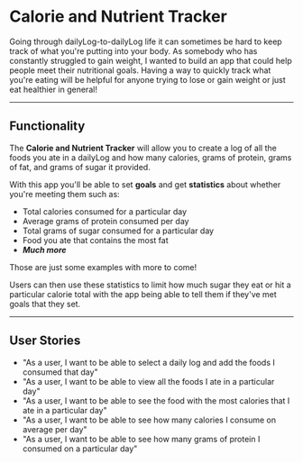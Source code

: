# Calorie and Nutrient Tracker

Going through dailyLog-to-dailyLog life it can sometimes be hard to keep track of what you're putting into your body.
As somebody who has constantly struggled to gain weight, I wanted to build an app that could help people meet their
nutritional goals. Having a way to quickly track what you're eating will be helpful for anyone trying to lose or gain
weight or just eat healthier in general!

---
## Functionality

The **Calorie and Nutrient Tracker** will allow you to create a log of all the foods you ate in a dailyLog and how many
calories, grams of protein, grams of fat, and grams of sugar it provided.

With this app you'll be able to set **goals** and get **statistics** about whether you're meeting them such as:
- Total calories consumed for a particular day
- Average grams of protein consumed per day
- Total grams of sugar consumed for a particular day
- Food you ate that contains the most fat
- ***Much more***

Those are just some examples with more to come!

Users can then use these statistics to limit how much sugar they eat or hit a particular calorie total with the app 
being able to tell them if they've met goals that they set.

---
## User Stories

- "As a user, I want to be able to select a daily log and add the foods I consumed that day"
- "As a user, I want to be able to view all the foods I ate in a particular day"
- "As a user, I want to be able to see the food with the most calories that I ate in a particular day"
- "As a user, I want to be able to see how many calories I consume on average per day" 
- "As a user, I want to be able to see how many grams of protein I consumed on a particular day"